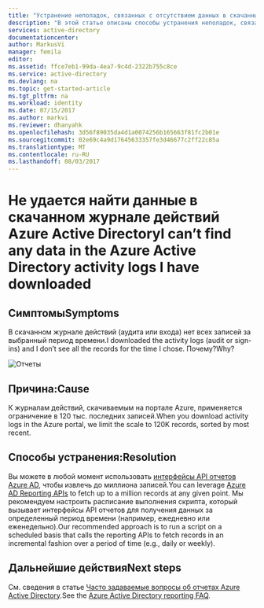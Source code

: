 ```yaml
---
title: "Устранение неполадок, связанных с отсутствием данных в скачанных журналах действий Azure Active Directory | Документация Майкрософт"
description: "В этой статье описаны способы устранения неполадок, связанных с отсутствием данных в скачанных журналах действий."
services: active-directory
documentationcenter: 
author: MarkusVi
manager: femila
editor: 
ms.assetid: ffce7eb1-99da-4ea7-9c4d-2322b755c8ce
ms.service: active-directory
ms.devlang: na
ms.topic: get-started-article
ms.tgt_pltfrm: na
ms.workload: identity
ms.date: 07/15/2017
ms.author: markvi
ms.reviewer: dhanyahk
ms.openlocfilehash: 3d56f89035da4d1a0074256b165663f81fc2b01e
ms.sourcegitcommit: 02e69c4a9d17645633357fe3d46677c2ff22c85a
ms.translationtype: MT
ms.contentlocale: ru-RU
ms.lasthandoff: 08/03/2017
---
```

# <a name="i-cant-find-any-data-in-the-azure-active-directory-activity-logs-i-have-downloaded"></a><span data-ttu-id="56cce-103">Не удается найти данные в скачанном журнале действий Azure Active Directory</span><span class="sxs-lookup"><span data-stu-id="56cce-103">I can’t find any data in the Azure Active Directory activity logs I have downloaded</span></span>


## <a name="symptoms"></a><span data-ttu-id="56cce-104">Симптомы</span><span class="sxs-lookup"><span data-stu-id="56cce-104">Symptoms</span></span>

<span data-ttu-id="56cce-105">В скачанном журнале действий (аудита или входа) нет всех записей за выбранный период времени.</span><span class="sxs-lookup"><span data-stu-id="56cce-105">I downloaded the activity logs (audit or sign-ins) and I don’t see all the records for the time I chose.</span></span> <span data-ttu-id="56cce-106">Почему?</span><span class="sxs-lookup"><span data-stu-id="56cce-106">Why?</span></span> 

 ![Отчеты](./media/active-directory-reporting-troubleshoot-missing-data-download/01.png)
 

## <a name="cause"></a><span data-ttu-id="56cce-108">Причина:</span><span class="sxs-lookup"><span data-stu-id="56cce-108">Cause</span></span>

<span data-ttu-id="56cce-109">К журналам действий, скачиваемым на портале Azure, применяется ограничение в 120 тыс. последних записей.</span><span class="sxs-lookup"><span data-stu-id="56cce-109">When you download activity logs in the Azure portal, we limit the scale to 120K records, sorted by most recent.</span></span> 

## <a name="resolution"></a><span data-ttu-id="56cce-110">Способы устранения:</span><span class="sxs-lookup"><span data-stu-id="56cce-110">Resolution</span></span>

<span data-ttu-id="56cce-111">Вы можете в любой момент использовать [интерфейсы API отчетов Azure AD](active-directory-reporting-api-getting-started.md), чтобы извлечь до миллиона записей.</span><span class="sxs-lookup"><span data-stu-id="56cce-111">You can leverage [Azure AD Reporting APIs](active-directory-reporting-api-getting-started.md) to fetch up to a million records at any given point.</span></span> <span data-ttu-id="56cce-112">Мы рекомендуем настроить расписание выполнения скрипта, который вызывает интерфейсы API отчетов для получения данных за определенный период времени (например, ежедневно или еженедельно).</span><span class="sxs-lookup"><span data-stu-id="56cce-112">Our recommended approach is to run a script on a scheduled basis that calls the reporting APIs to fetch records in an incremental fashion over a period of time (e.g., daily or weekly).</span></span>

## <a name="next-steps"></a><span data-ttu-id="56cce-113">Дальнейшие действия</span><span class="sxs-lookup"><span data-stu-id="56cce-113">Next steps</span></span>
<span data-ttu-id="56cce-114">См. сведения в статье [Часто задаваемые вопросы об отчетах Azure Active Directory](active-directory-reporting-faq.md).</span><span class="sxs-lookup"><span data-stu-id="56cce-114">See the [Azure Active Directory reporting FAQ](active-directory-reporting-faq.md).</span></span>

